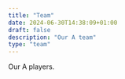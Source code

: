 ```yaml
---
title: "Team"
date: 2024-06-30T14:38:09+01:00
draft: false
description: "Our A team"
type: "team"
---
```


Our A players.
